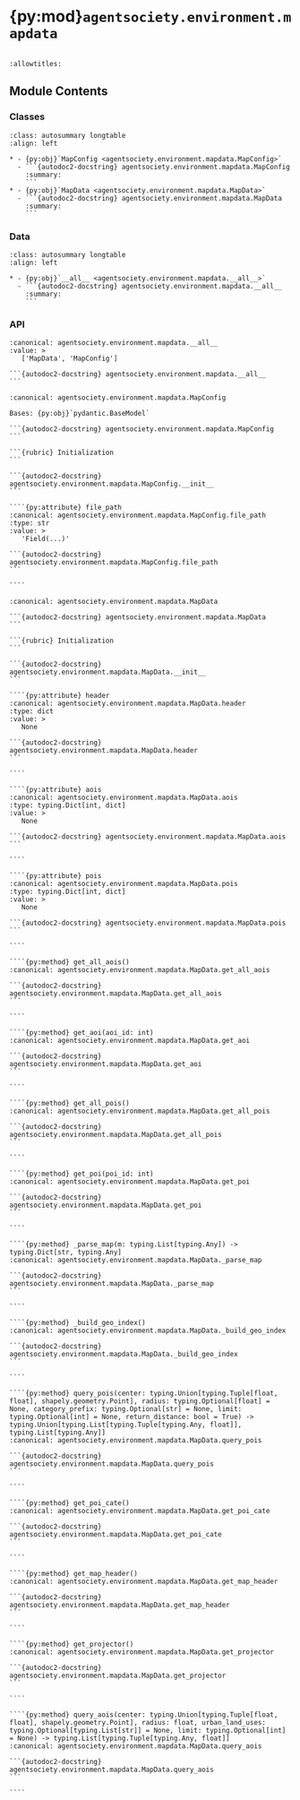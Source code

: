 # {py:mod}`agentsociety.environment.mapdata`

```{py:module} agentsociety.environment.mapdata
```

```{autodoc2-docstring} agentsociety.environment.mapdata
:allowtitles:
```

## Module Contents

### Classes

````{list-table}
:class: autosummary longtable
:align: left

* - {py:obj}`MapConfig <agentsociety.environment.mapdata.MapConfig>`
  - ```{autodoc2-docstring} agentsociety.environment.mapdata.MapConfig
    :summary:
    ```
* - {py:obj}`MapData <agentsociety.environment.mapdata.MapData>`
  - ```{autodoc2-docstring} agentsociety.environment.mapdata.MapData
    :summary:
    ```
````

### Data

````{list-table}
:class: autosummary longtable
:align: left

* - {py:obj}`__all__ <agentsociety.environment.mapdata.__all__>`
  - ```{autodoc2-docstring} agentsociety.environment.mapdata.__all__
    :summary:
    ```
````

### API

````{py:data} __all__
:canonical: agentsociety.environment.mapdata.__all__
:value: >
   ['MapData', 'MapConfig']

```{autodoc2-docstring} agentsociety.environment.mapdata.__all__
```

````

`````{py:class} MapConfig(**data: typing.Any)
:canonical: agentsociety.environment.mapdata.MapConfig

Bases: {py:obj}`pydantic.BaseModel`

```{autodoc2-docstring} agentsociety.environment.mapdata.MapConfig
```

```{rubric} Initialization
```

```{autodoc2-docstring} agentsociety.environment.mapdata.MapConfig.__init__
```

````{py:attribute} file_path
:canonical: agentsociety.environment.mapdata.MapConfig.file_path
:type: str
:value: >
   'Field(...)'

```{autodoc2-docstring} agentsociety.environment.mapdata.MapConfig.file_path
```

````

`````

`````{py:class} MapData(config: agentsociety.environment.mapdata.MapConfig, s3config: agentsociety.s3.S3Config)
:canonical: agentsociety.environment.mapdata.MapData

```{autodoc2-docstring} agentsociety.environment.mapdata.MapData
```

```{rubric} Initialization
```

```{autodoc2-docstring} agentsociety.environment.mapdata.MapData.__init__
```

````{py:attribute} header
:canonical: agentsociety.environment.mapdata.MapData.header
:type: dict
:value: >
   None

```{autodoc2-docstring} agentsociety.environment.mapdata.MapData.header
```

````

````{py:attribute} aois
:canonical: agentsociety.environment.mapdata.MapData.aois
:type: typing.Dict[int, dict]
:value: >
   None

```{autodoc2-docstring} agentsociety.environment.mapdata.MapData.aois
```

````

````{py:attribute} pois
:canonical: agentsociety.environment.mapdata.MapData.pois
:type: typing.Dict[int, dict]
:value: >
   None

```{autodoc2-docstring} agentsociety.environment.mapdata.MapData.pois
```

````

````{py:method} get_all_aois()
:canonical: agentsociety.environment.mapdata.MapData.get_all_aois

```{autodoc2-docstring} agentsociety.environment.mapdata.MapData.get_all_aois
```

````

````{py:method} get_aoi(aoi_id: int)
:canonical: agentsociety.environment.mapdata.MapData.get_aoi

```{autodoc2-docstring} agentsociety.environment.mapdata.MapData.get_aoi
```

````

````{py:method} get_all_pois()
:canonical: agentsociety.environment.mapdata.MapData.get_all_pois

```{autodoc2-docstring} agentsociety.environment.mapdata.MapData.get_all_pois
```

````

````{py:method} get_poi(poi_id: int)
:canonical: agentsociety.environment.mapdata.MapData.get_poi

```{autodoc2-docstring} agentsociety.environment.mapdata.MapData.get_poi
```

````

````{py:method} _parse_map(m: typing.List[typing.Any]) -> typing.Dict[str, typing.Any]
:canonical: agentsociety.environment.mapdata.MapData._parse_map

```{autodoc2-docstring} agentsociety.environment.mapdata.MapData._parse_map
```

````

````{py:method} _build_geo_index()
:canonical: agentsociety.environment.mapdata.MapData._build_geo_index

```{autodoc2-docstring} agentsociety.environment.mapdata.MapData._build_geo_index
```

````

````{py:method} query_pois(center: typing.Union[typing.Tuple[float, float], shapely.geometry.Point], radius: typing.Optional[float] = None, category_prefix: typing.Optional[str] = None, limit: typing.Optional[int] = None, return_distance: bool = True) -> typing.Union[typing.List[typing.Tuple[typing.Any, float]], typing.List[typing.Any]]
:canonical: agentsociety.environment.mapdata.MapData.query_pois

```{autodoc2-docstring} agentsociety.environment.mapdata.MapData.query_pois
```

````

````{py:method} get_poi_cate()
:canonical: agentsociety.environment.mapdata.MapData.get_poi_cate

```{autodoc2-docstring} agentsociety.environment.mapdata.MapData.get_poi_cate
```

````

````{py:method} get_map_header()
:canonical: agentsociety.environment.mapdata.MapData.get_map_header

```{autodoc2-docstring} agentsociety.environment.mapdata.MapData.get_map_header
```

````

````{py:method} get_projector()
:canonical: agentsociety.environment.mapdata.MapData.get_projector

```{autodoc2-docstring} agentsociety.environment.mapdata.MapData.get_projector
```

````

````{py:method} query_aois(center: typing.Union[typing.Tuple[float, float], shapely.geometry.Point], radius: float, urban_land_uses: typing.Optional[typing.List[str]] = None, limit: typing.Optional[int] = None) -> typing.List[typing.Tuple[typing.Any, float]]
:canonical: agentsociety.environment.mapdata.MapData.query_aois

```{autodoc2-docstring} agentsociety.environment.mapdata.MapData.query_aois
```

````

`````
